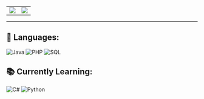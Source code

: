 <div align="center">

<!-- Linguagens mais usadas + GitHub Stats lado a lado -->
<table>
  <tr>
    <td>
      <img src="https://github-readme-stats.vercel.app/api/top-langs/?username=IsabelaSevalho&layout=compact&theme=radical" />
    </td>
    <td>
      <img src="https://github-readme-stats.vercel.app/api?username=IsabelaSevalho&show_icons=true&theme=radical" />
    </td>
  </tr>
</table>

</div>

---

## 🚀 Languages:

![Java](https://img.shields.io/badge/-Java-007396?style=for-the-badge&logo=java&logoColor=white)
![PHP](https://img.shields.io/badge/-PHP-777BB4?style=for-the-badge&logo=php&logoColor=white)
![SQL](https://img.shields.io/badge/-SQL-4479A1?style=for-the-badge&logo=sqlite&logoColor=white)

## 📚 Currently Learning:

![C#](https://img.shields.io/badge/-C%23-239120?style=for-the-badge&logo=c-sharp&logoColor=white)
![Python](https://img.shields.io/badge/-Python-3776AB?style=for-the-badge&logo=python&logoColor=white)
